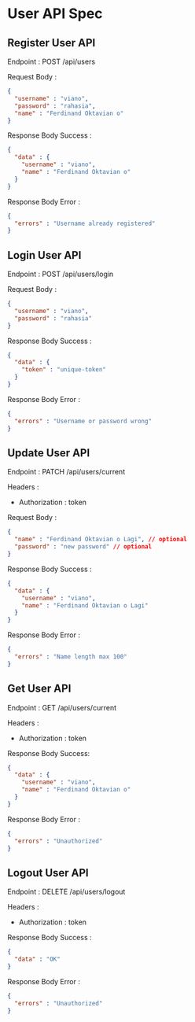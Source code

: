 # User API Spec

## Register User API

Endpoint :  POST /api/users 

Request Body :

```json
{
  "username" : "viano",
  "password" : "rahasia",
  "name" : "Ferdinand Oktavian o"
}
```

Response Body Success :

```json
{
  "data" : {
    "username" : "viano",
    "name" : "Ferdinand Oktavian o"
  }
}
```

Response Body Error : 

```json
{
  "errors" : "Username already registered"
}
```

## Login User API

Endpoint : POST /api/users/login

Request Body :

```json
{
  "username" : "viano",
  "password" : "rahasia"
}
```

Response Body Success : 

```json
{
  "data" : {
    "token" : "unique-token"
  }
}
```

Response Body Error :

```json
{
  "errors" : "Username or password wrong"
}
```

## Update User API

Endpoint : PATCH /api/users/current

Headers :
- Authorization : token 

Request Body :

```json
{
  "name" : "Ferdinand Oktavian o Lagi", // optional
  "password" : "new password" // optional
}
```

Response Body Success : 

```json
{
  "data" : {
    "username" : "viano",
    "name" : "Ferdinand Oktavian o Lagi"
  }
}
```

Response Body Error : 

```json
{
  "errors" : "Name length max 100"
}
```

## Get User API

Endpoint : GET /api/users/current

Headers :
- Authorization : token

Response Body Success:

```json
{
  "data" : {
    "username" : "viano",
    "name" : "Ferdinand Oktavian o"
  }
}
```

Response Body Error : 

```json
{
  "errors" : "Unauthorized"
}
```

## Logout User API

Endpoint : DELETE /api/users/logout

Headers :
- Authorization : token

Response Body Success : 

```json
{
  "data" : "OK"
}
```

Response Body Error : 

```json
{
  "errors" : "Unauthorized"
}
```